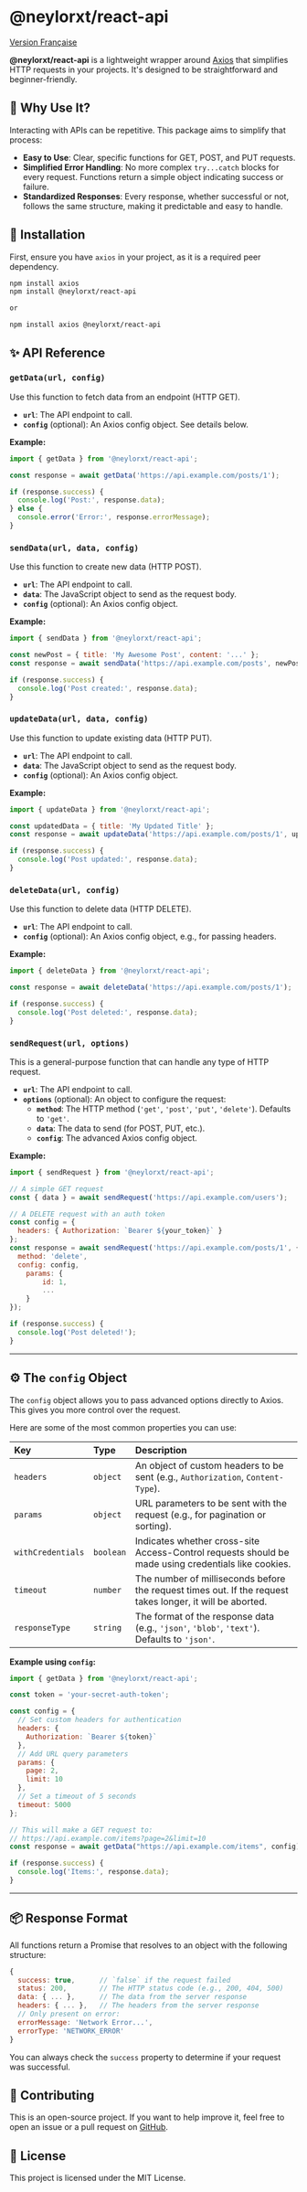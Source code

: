# @neylorxt/react-api

[Version Française](README.fr.md)

**@neylorxt/react-api** is a lightweight wrapper around [Axios](https://axios-http.com/) that simplifies HTTP requests in your projects. It's designed to be straightforward and beginner-friendly.

## 🤔 Why Use It?

Interacting with APIs can be repetitive. This package aims to simplify that process:

-   **Easy to Use**: Clear, specific functions for GET, POST, and PUT requests.
-   **Simplified Error Handling**: No more complex `try...catch` blocks for every request. Functions return a simple object indicating success or failure.
-   **Standardized Responses**: Every response, whether successful or not, follows the same structure, making it predictable and easy to handle.

## 🚀 Installation

First, ensure you have `axios` in your project, as it is a required peer dependency.

```bash
npm install axios
npm install @neylorxt/react-api

or

npm install axios @neylorxt/react-api
```

## ✨ API Reference

### `getData(url, config)`

Use this function to fetch data from an endpoint (HTTP GET).

-   **`url`**: The API endpoint to call.
-   **`config`** (optional): An Axios config object. See details below.

**Example:**

```javascript
import { getData } from '@neylorxt/react-api';

const response = await getData('https://api.example.com/posts/1');

if (response.success) {
  console.log('Post:', response.data);
} else {
  console.error('Error:', response.errorMessage);
}
```

### `sendData(url, data, config)`

Use this function to create new data (HTTP POST).

-   **`url`**: The API endpoint to call.
-   **`data`**: The JavaScript object to send as the request body.
-   **`config`** (optional): An Axios config object.

**Example:**

```javascript
import { sendData } from '@neylorxt/react-api';

const newPost = { title: 'My Awesome Post', content: '...' };
const response = await sendData('https://api.example.com/posts', newPost);

if (response.success) {
  console.log('Post created:', response.data);
}
```

### `updateData(url, data, config)`

Use this function to update existing data (HTTP PUT).

-   **`url`**: The API endpoint to call.
-   **`data`**: The JavaScript object to send as the request body.
-   **`config`** (optional): An Axios config object.

**Example:**

```javascript
import { updateData } from '@neylorxt/react-api';

const updatedData = { title: 'My Updated Title' };
const response = await updateData('https://api.example.com/posts/1', updatedData);

if (response.success) {
  console.log('Post updated:', response.data);
}
```

### `deleteData(url, config)`

Use this function to delete data (HTTP DELETE).

-   **`url`**: The API endpoint to call.
-   **`config`** (optional): An Axios config object, e.g., for passing headers.

**Example:**

```javascript
import { deleteData } from '@neylorxt/react-api';

const response = await deleteData('https://api.example.com/posts/1');

if (response.success) {
  console.log('Post deleted:', response.data);
}
```

### `sendRequest(url, options)`

This is a general-purpose function that can handle any type of HTTP request.

-   **`url`**: The API endpoint to call.
-   **`options`** (optional): An object to configure the request:
    -   **`method`**: The HTTP method (`'get'`, `'post'`, `'put'`, `'delete'`). Defaults to `'get'`.
    -   **`data`**: The data to send (for POST, PUT, etc.).
    -   **`config`**: The advanced Axios config object.

**Example:**

```javascript
import { sendRequest } from '@neylorxt/react-api';

// A simple GET request
const { data } = await sendRequest('https://api.example.com/users');

// A DELETE request with an auth token
const config = {
  headers: { Authorization: `Bearer ${your_token}` }
};
const response = await sendRequest('https://api.example.com/posts/1', {
  method: 'delete',
  config: config,
    params: {
        id: 1,
        ...
    }
});

if (response.success) {
  console.log('Post deleted!');
}
```

---

## ⚙️ The `config` Object

The `config` object allows you to pass advanced options directly to Axios. This gives you more control over the request.

Here are some of the most common properties you can use:

| Key               | Type      | Description                                                                                                 |
| :---------------- | :-------- | :---------------------------------------------------------------------------------------------------------- |
| `headers`         | `object`  | An object of custom headers to be sent (e.g., `Authorization`, `Content-Type`).                             |
| `params`          | `object`  | URL parameters to be sent with the request (e.g., for pagination or sorting).                               |
| `withCredentials` | `boolean` | Indicates whether cross-site Access-Control requests should be made using credentials like cookies.         |
| `timeout`         | `number`  | The number of milliseconds before the request times out. If the request takes longer, it will be aborted. |
| `responseType`    | `string`  | The format of the response data (e.g., `'json'`, `'blob'`, `'text'`). Defaults to `'json'`.                  |

**Example using `config`:**

```javascript
import { getData } from '@neylorxt/react-api';

const token = 'your-secret-auth-token';

const config = {
  // Set custom headers for authentication
  headers: {
    Authorization: `Bearer ${token}`
  },
  // Add URL query parameters
  params: {
    page: 2,
    limit: 10
  },
  // Set a timeout of 5 seconds
  timeout: 5000
};

// This will make a GET request to:
// https://api.example.com/items?page=2&limit=10
const response = await getData("https://api.example.com/items", config);

if (response.success) {
  console.log('Items:', response.data);
}
```

---

## 📦 Response Format

All functions return a Promise that resolves to an object with the following structure:

```javascript
{
  success: true,      // `false` if the request failed
  status: 200,        // The HTTP status code (e.g., 200, 404, 500)
  data: { ... },      // The data from the server response
  headers: { ... },   // The headers from the server response
  // Only present on error:
  errorMessage: 'Network Error...',
  errorType: 'NETWORK_ERROR'
}
```

You can always check the `success` property to determine if your request was successful.

## 🤝 Contributing

This is an open-source project. If you want to help improve it, feel free to open an issue or a pull request on [GitHub](https://github.com/neylorxt/react-api).

## 📜 License

This project is licensed under the MIT License.